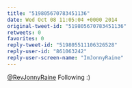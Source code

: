 ```yaml
---
title: "519805670783451136"
date: Wed Oct 08 11:05:04 +0000 2014
original-tweet-id: "519805670783451136"
retweets: 0
favorites: 0
reply-tweet-id: "519805511106326528"
reply-user-id: "861063242"
reply-user-screen-name: "ImJonnyRaine"
---
```

<a href="https://twitter.com/RevJonnyRaine">@RevJonnyRaine</a> Following :)
